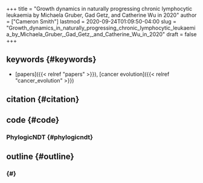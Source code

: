 +++
title = "Growth dynamics in naturally progressing chronic lymphocytic leukaemia by Michaela Gruber, Gad Getz, and Catherine Wu in 2020"
author = ["Cameron Smith"]
lastmod = 2020-09-24T01:09:50-04:00
slug = "Growth_dynamics_in_naturally_progressing_chronic_lymphocytic_leukaemia_by_Michaela_Gruber,_Gad_Getz,_and_Catherine_Wu_in_2020"
draft = false
+++

## keywords {#keywords}

-   [papers]({{< relref "papers" >}}), [cancer evolution]({{< relref "cancer_evolution" >}})


## citation {#citation}


## code {#code}


### PhylogicNDT {#phylogicndt}


## outline {#outline}


###  {#}
